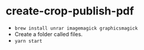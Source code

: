 # create-crop-publish-pdf

- `brew install unrar imagemagick graphicsmagick` 
- Create a folder called files.
- `yarn start`